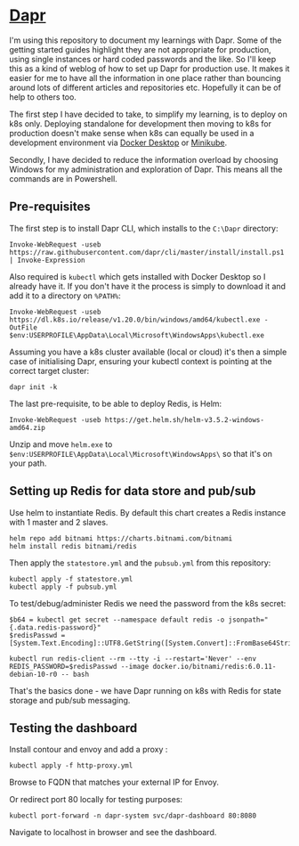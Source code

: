 # [Dapr](https://dapr.io)

I'm using this repository to document my learnings with Dapr. Some of the getting started guides highlight they are not appropriate for production, using single instances or hard coded passwords and the like. So I'll keep this as a kind of weblog of how to set up Dapr for production use. It makes it easier for me to have all the information in one place rather than bouncing around lots of different articles and repositories etc. Hopefully it can be of help to others too.

The first step I have decided to take, to simplify my learning, is to deploy on k8s only. Deploying standalone for development then moving to k8s for production doesn't make sense when k8s can equally be used in a development environment via [Docker Desktop](https://hub.docker.com/editions/community/docker-ce-desktop-windows) or [Minikube](https://minikube.sigs.k8s.io/docs/start/).

Secondly, I have decided to reduce the information overload by choosing Windows for my administration and exploration of Dapr. This means all the commands are in Powershell.

## Pre-requisites

The first step is to install Dapr CLI, which installs to the `C:\Dapr` directory:

```
Invoke-WebRequest -useb https://raw.githubusercontent.com/dapr/cli/master/install/install.ps1 | Invoke-Expression
```

Also required is `kubectl` which gets installed with Docker Desktop so I already have it. If you don't have it the process is simply to download it and add it to a directory on `%PATH%`:

```
Invoke-WebRequest -useb https://dl.k8s.io/release/v1.20.0/bin/windows/amd64/kubectl.exe -OutFile $env:USERPROFILE\AppData\Local\Microsoft\WindowsApps\kubectl.exe
```

Assuming you have a k8s cluster available (local or cloud) it's then a simple case of initialising Dapr, ensuring your kubectl context is pointing at the correct target cluster:

```
dapr init -k
```

The last pre-requisite, to be able to deploy Redis, is Helm:

```
Invoke-WebRequest -useb https://get.helm.sh/helm-v3.5.2-windows-amd64.zip
```
Unzip and move `helm.exe` to `$env:USERPROFILE\AppData\Local\Microsoft\WindowsApps\` so that it's on your path.

## Setting up Redis for data store and pub/sub

Use helm to instantiate Redis. By default this chart creates a Redis instance with 1 master and 2 slaves.

```
helm repo add bitnami https://charts.bitnami.com/bitnami
helm install redis bitnami/redis
```

Then apply the `statestore.yml` and the `pubsub.yml` from this repository:

```
kubectl apply -f statestore.yml
kubectl apply -f pubsub.yml
```

To test/debug/administer Redis we need the password from the k8s secret:

```
$b64 = kubectl get secret --namespace default redis -o jsonpath="{.data.redis-password}"
$redisPasswd = [System.Text.Encoding]::UTF8.GetString([System.Convert]::FromBase64String($b64))

kubectl run redis-client --rm --tty -i --restart='Never' --env REDIS_PASSWORD=$redisPasswd --image docker.io/bitnami/redis:6.0.11-debian-10-r0 -- bash

```

That's the basics done - we have Dapr running on k8s with Redis for state storage and pub/sub messaging.

## Testing the dashboard

Install contour and envoy and add a proxy :

```
kubectl apply -f http-proxy.yml
```
Browse to FQDN that matches your external IP for Envoy.

Or redirect port 80 locally for testing purposes:

```
kubectl port-forward -n dapr-system svc/dapr-dashboard 80:8080
```

Navigate to localhost in browser and see the dashboard.